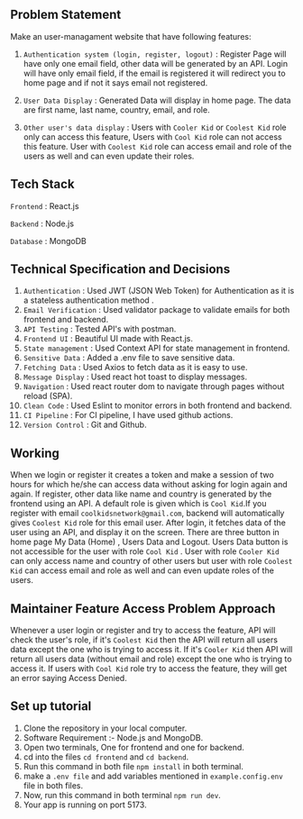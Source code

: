 
## Problem Statement

Make an user-managament website that have following features:

1. `Authentication system (login, register, logout)` : Register Page will have only one email field, other data will be generated by an API. Login will have only email field, if the email is registered it will redirect you to home page and if not it says email not registered.

2. `User Data Display` : Generated Data will display in home page. The data are first name, last name, country, email, and role.

3. `Other user's data display` : Users with `Cooler Kid` or `Coolest Kid` role only can access this feature, Users with `Cool Kid` role can not access this feature. User with `Coolest Kid` role can access email and role of the users as well and can even update their roles.

  

## Tech Stack

`Frontend` : React.js

`Backend` : Node.js

`Database` : MongoDB

  

## Technical Specification and Decisions
1. `Authentication` : Used JWT (JSON Web Token) for Authentication as it is a stateless authentication method . 
2. `Email Verification` : Used validator package to validate emails for both frontend and backend.
3. `API Testing` : Tested API's with postman.
4. `Frontend UI` : Beautiful UI made with React.js.
5. `State management` : Used Context API for state management in frontend.
6. `Sensitive Data` : Added a .env file to save sensitive data.
7. `Fetching Data` : Used Axios to fetch data as it is easy to use.
8. `Message Display` : Used react hot toast to display messages.
9. `Navigation` : Used react router dom to navigate through pages without reload (SPA). 
10. `Clean Code` : Used Eslint to monitor errors in both frontend and backend.
11. `CI Pipeline` : For CI pipeline, I have used github actions.
12. `Version Control` : Git and Github.
## Working
 When we login or register it creates a token and make a session of two hours for which he/she can access data without asking for login again and again. If register, other data like name and country is generated by the frontend using an API. A default role is given which is `Cool Kid`.If you register with email `coolkidsnetwork@gmail.com`, backend will automatically gives `Coolest Kid` role for this email user. After login, it fetches data of the user using an API, and display it on the screen. There are three button in home page My Data (Home) , Users Data and Logout. Users Data button is not accessible for the user with role `Cool Kid` . User with role `Cooler Kid` can only access name and country of other users but user with role `Coolest Kid` can access email and role as well and can even update roles of the users.

## Maintainer Feature Access Problem Approach
Whenever a user login or register and try to access the feature, API will check the user's role, if it's `Coolest Kid` then the API will return all users data except the one who is trying to access it. If it's `Cooler Kid` then API will return all users data (without email and role) except the one who is trying to access it. If users with `Cool Kid` role try to access the feature, they will get an error saying Access Denied.

## Set up tutorial
1. Clone the repository in your local computer.
2. Software Requirement :- Node.js and MongoDB.
3. Open two terminals, One for frontend and one for backend.
4. cd into the files `cd frontend` and `cd backend`.
5. Run this command in both file `npm install` in both terminal.
6. make a `.env file` and add variables mentioned in `example.config.env` file in both files.
7. Now, run this command in both terminal `npm run dev`.
8. Your app is running on port 5173.
